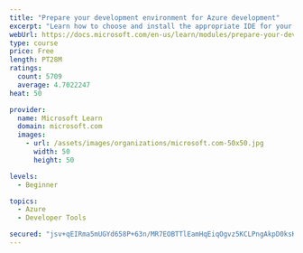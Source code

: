 ```yaml
---
title: "Prepare your development environment for Azure development"
excerpt: "Learn how to choose and install the appropriate IDE for your requirements to help you build, deploy, monitor, and scale cloud-hosted solutions."
webUrl: https://docs.microsoft.com/en-us/learn/modules/prepare-your-dev-environment-for-azure-development/
type: course
price: Free
length: PT28M
ratings:
  count: 5709
  average: 4.7022247
heat: 50

provider:
  name: Microsoft Learn
  domain: microsoft.com
  images:
    - url: /assets/images/organizations/microsoft.com-50x50.jpg
      width: 50
      height: 50

levels:
  - Beginner

topics:
  - Azure
  - Developer Tools

secured: "jsv+qEIRma5mUGYd658P+63n/MR7EOBTTlEamHqEiqOgvz5KCLPngAkpD0ksK6RRrKqZM9V2ZiG3pnqv+ffcGntSxUqeDzJ2SgCWgfH9BQLvT8REw/rV+o+Lr2GGrcQ/my1J5Tfn6fV+xXvebK2L4SniM2U0t5V+OWT+a/iMZWY7txBkaKLBtqyzK1LDSr6mVW9h7w/sc34UupjygCeCf3ec6mru4pYjfcuT6JUs68Xt0T7J7H62rU+um9lO0301Z1TVzC7PDg+gpFJiY4J3K6a/I1BEIVvTvE4QSpDVMhLSS05Gp6qHNT9UAMT/Xh255hi4yr7rwg763Qq/1tyY60oqbq4mRBML2nl7AoSrpBYXWy8oQc1Jfw0YAVevN0x+jdKzv25FRCPUi0aq4GfebyNLVPHTIvJisxwPAxoCh80=;P1wBLiBxfWb36HWaioDIcg=="
---
```


